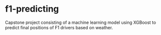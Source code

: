 # f1-predicting
Capstone project consisting of a machine learning model using XGBoost to predict final positions of F1 drivers based on weather. 
